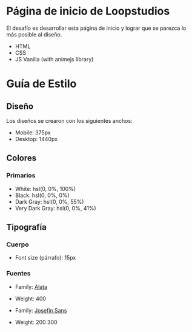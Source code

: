 # Página de inicio de Loopstudios

El desafío es desarrollar esta página de inicio y lograr que se parezca lo más posible al diseño.

- HTML
- CSS
- JS Vanilla (with animejs library)

# Guía de Estilo

## Diseño

Los diseños se crearon con los siguientes anchos:

- Mobile: 375px
- Desktop: 1440px

## Colores
### Primarios

- White: hsl(0, 0%, 100%)
- Black: hsl(0, 0%, 0%)
- Dark Gray: hsl(0, 0%, 55%)
- Very Dark Gray: hsl(0, 0%, 41%)

## Tipografía

### Cuerpo

- Font size (párrafo): 15px

### Fuentes

- Family: [Alata](https://fonts.google.com/specimen/Alata)
- Weight: 400

- Family: [Josefin Sans](https://fonts.google.com/specimen/Josefin+Sans)
- Weight: 200 300